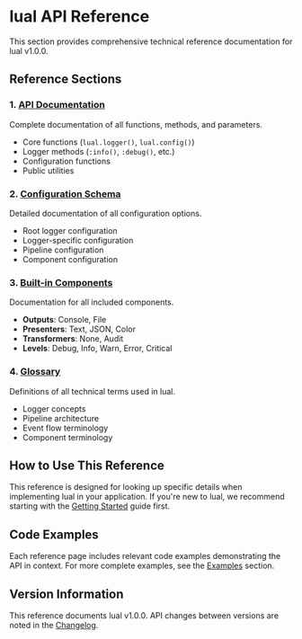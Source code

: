 # lual API Reference

This section provides comprehensive technical reference documentation for lual v1.0.0.

## Reference Sections

### 1. **[API Documentation](api.md)**
Complete documentation of all functions, methods, and parameters.
- Core functions (`lual.logger()`, `lual.config()`)
- Logger methods (`:info()`, `:debug()`, etc.)
- Configuration functions
- Public utilities

### 2. **[Configuration Schema](configuration-schema.md)**
Detailed documentation of all configuration options.
- Root logger configuration
- Logger-specific configuration
- Pipeline configuration
- Component configuration

### 3. **[Built-in Components](built-in-components.md)**
Documentation for all included components.
- **Outputs**: Console, File
- **Presenters**: Text, JSON, Color
- **Transformers**: None, Audit
- **Levels**: Debug, Info, Warn, Error, Critical

### 4. **[Glossary](glossary.md)**
Definitions of all technical terms used in lual.
- Logger concepts
- Pipeline architecture
- Event flow terminology
- Component terminology

## How to Use This Reference

This reference is designed for looking up specific details when implementing lual in your application. If you're new to lual, we recommend starting with the [Getting Started](../getting-started/) guide first.

## Code Examples

Each reference page includes relevant code examples demonstrating the API in context. For more complete examples, see the [Examples](../examples/) section.

## Version Information

This reference documents lual v1.0.0. API changes between versions are noted in the [Changelog](../../CHANGELOG.md). 